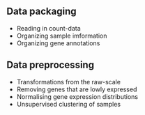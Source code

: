 ## Data packaging
- Reading in count-data
- Organizing sample imformation
- Organizing gene annotations

## Data preprocessing
- Transformations from the raw-scale
- Removing genes that are lowly expressed
- Normalising gene expression distributions
- Unsupervised clustering of samples
